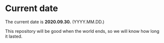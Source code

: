 # Current date

The current date is **2020.09.30.** (YYYY.MM.DD.)

This repository will be good when the world ends, so we will know how long it lasted.